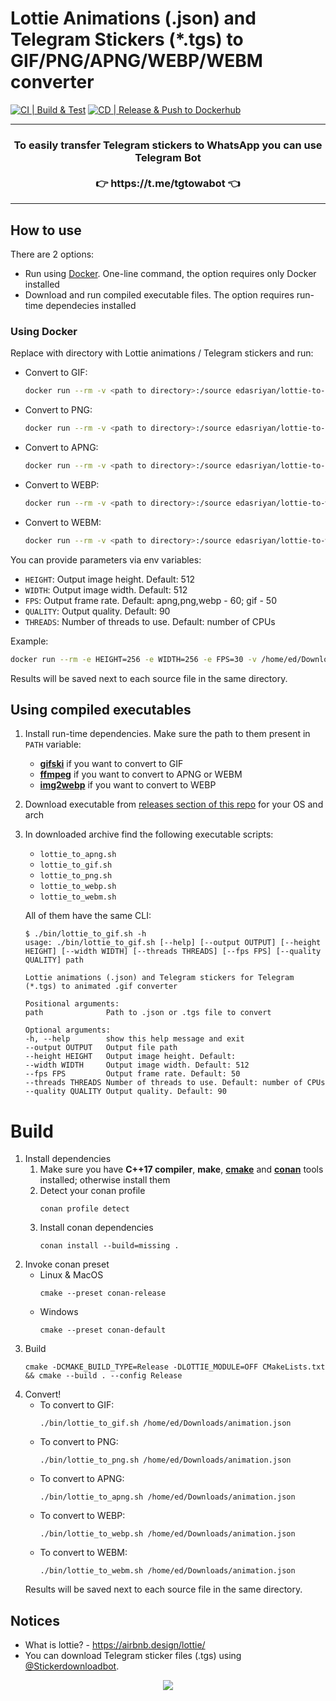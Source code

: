 # Lottie Animations (.json) and Telegram Stickers (*.tgs) to GIF/PNG/APNG/WEBP/WEBM converter
[![CI | Build & Test](https://github.com/ed-asriyan/lottie-converter/actions/workflows/ci-build-and-test.yml/badge.svg)](https://github.com/ed-asriyan/lottie-converter/actions/workflows/ci-build-and-test.yml)
[![CD | Release & Push to Dockerhub](https://github.com/ed-asriyan/lottie-converter/actions/workflows/cd-release.yml/badge.svg)](https://github.com/ed-asriyan/lottie-converter/actions/workflows/cd-release.yml)


<hr/>
<h3 align="center">
To easily transfer Telegram stickers to WhatsApp you can use Telegram Bot</br></br>👉 https://t.me/tgtowabot 👈
</h3>
<hr/>

## How to use
There are 2 options:
* Run using [Docker](https://www.docker.com/). One-line command, the option requires only Docker installed
* Download and run compiled executable files. The option requires run-time dependecies installed

### Using Docker
Replace with directory with Lottie animations / Telegram stickers and run:
- Convert to GIF:
  ```bash
  docker run --rm -v <path to directory>:/source edasriyan/lottie-to-gif
  ```
- Convert to PNG:
  ```bash
  docker run --rm -v <path to directory>:/source edasriyan/lottie-to-png
  ```
- Convert to APNG:
  ```bash
  docker run --rm -v <path to directory>:/source edasriyan/lottie-to-apng
  ```
- Convert to WEBP:
  ```bash
  docker run --rm -v <path to directory>:/source edasriyan/lottie-to-webp
  ```
- Convert to WEBM:
  ```bash
  docker run --rm -v <path to directory>:/source edasriyan/lottie-to-webm
  ```

You can provide parameters via env variables:
* `HEIGHT`: Output image height. Default: 512
* `WIDTH`: Output image width. Default: 512
* `FPS`: Output frame rate. Default: apng,png,webp - 60; gif - 50
* `QUALITY`: Output quality. Default: 90
* `THREADS`: Number of threads to use. Default: number of CPUs

Example:
```bash
docker run --rm -e HEIGHT=256 -e WIDTH=256 -e FPS=30 -v /home/ed/Downloads/lottie-animations:/source edasriyan/lottie-to-apng
```

Results will be saved next to each source file in the same directory.

## Using compiled executables
1. Install run-time dependencies. Make sure the path to them present in `PATH` variable:
   - **[gifski](https://gif.ski)** if you want to convert to GIF
   - **[ffmpeg](https://ffmpeg.org)** if you want to convert to APNG or WEBM
   - **[img2webp](https://developers.google.com/speed/webp/docs/img2webp)** if you want to convert to WEBP
2. Download executable from [releases section of this repo](https://github.com/ed-asriyan/lottie-converter/releases) for your OS and arch
3. In downloaded archive find the following executable scripts:
   - `lottie_to_apng.sh`
   - `lottie_to_gif.sh`
   - `lottie_to_png.sh`
   - `lottie_to_webp.sh`
   - `lottie_to_webm.sh`
   
   All of them have the same CLI:
   ```commandline
   $ ./bin/lottie_to_gif.sh -h                       
   usage: ./bin/lottie_to_gif.sh [--help] [--output OUTPUT] [--height HEIGHT] [--width WIDTH] [--threads THREADS] [--fps FPS] [--quality QUALITY] path
 
   Lottie animations (.json) and Telegram stickers for Telegram (*.tgs) to animated .gif converter

   Positional arguments:
   path              Path to .json or .tgs file to convert

   Optional arguments:
   -h, --help        show this help message and exit
   --output OUTPUT   Output file path
   --height HEIGHT   Output image height. Default: 
   --width WIDTH     Output image width. Default: 512
   --fps FPS         Output frame rate. Default: 50
   --threads THREADS Number of threads to use. Default: number of CPUs
   --quality QUALITY Output quality. Default: 90
   ```

# Build
1. Install dependencies
   1. Make sure you have **C++17 compiler**, **make**, **[cmake](https://cmake.org)** and **[conan](https://conan.io)** tools installed; otherwise install them
   2. Detect your conan profile
      ```commandline
      conan profile detect
      ```
   3. Install conan dependencies
      ```commandline
      conan install --build=missing .
      ```
2. Invoke conan preset
      * Linux & MacOS
        ```commandline
        cmake --preset conan-release
        ```
      * Windows
        ```commandline
        cmake --preset conan-default
        ```
3. Build
   ```commandline
   cmake -DCMAKE_BUILD_TYPE=Release -DLOTTIE_MODULE=OFF CMakeLists.txt && cmake --build . --config Release
   ```
4. Convert!
   - To convert to GIF:
     ```commandline
     ./bin/lottie_to_gif.sh /home/ed/Downloads/animation.json
     ```
   - To convert to PNG:
     ```commandline
     ./bin/lottie_to_png.sh /home/ed/Downloads/animation.json
     ```
   - To convert to APNG:
     ```commandline
     ./bin/lottie_to_apng.sh /home/ed/Downloads/animation.json
     ```
   - To convert to WEBP:
     ```commandline
     ./bin/lottie_to_webp.sh /home/ed/Downloads/animation.json
     ```
   - To convert to WEBM:
     ```commandline
     ./bin/lottie_to_webm.sh /home/ed/Downloads/animation.json
     ```
   Results will be saved next to each source file in the same directory.

## Notices
* What is lottie? - https://airbnb.design/lottie/
* You can download Telegram sticker files (.tgs) using [@Stickerdownloadbot](https://t.me/Stickerdownloadbot).

<div align="center">
<a float="right" href="https://info.flagcounter.com/0hsy"><img src="https://s01.flagcounter.com/count2/0hsy/bg_FFFFFF/txt_000000/border_CCCCCC/columns_4/maxflags_12/viewers_0/labels_0/pageviews_1/flags_0/percent_0"/></a>
</div>
